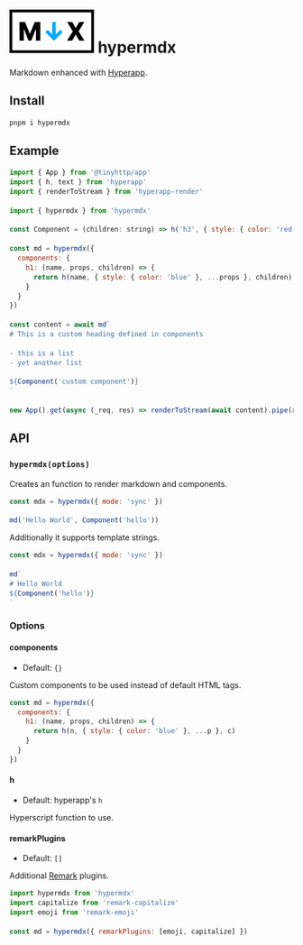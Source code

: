 
<h1> <img src="https://github.com/talentlessguy/hypermdx/blob/master/logo.png" width="150px" /> hypermdx </h1>

Markdown enhanced with [Hyperapp](https://github.com/jorgebucaran/hyperapp).

## Install

```sh
pnpm i hypermdx
```

## Example

```js
import { App } from '@tinyhttp/app'
import { h, text } from 'hyperapp'
import { renderToStream } from 'hyperapp-render'

import { hypermdx } from 'hypermdx'

const Component = (children: string) => h('h3', { style: { color: 'red' } }, text(children))

const md = hypermdx({
  components: {
    h1: (name, props, children) => {
      return h(name, { style: { color: 'blue' }, ...props }, children)
    }
  }
})

const content = await md`
# This is a custom heading defined in components

- this is a list
- yet another list

${Component('custom component')}
`

new App().get(async (_req, res) => renderToStream(await content).pipe(res)).listen(3000)
```

## API

### `hypermdx(options)`

Creates an function to render markdown and components.

```js
const mdx = hypermdx({ mode: 'sync' })

md('Hello World', Component('hello'))
```

Additionally it supports template strings.

```js
const mdx = hypermdx({ mode: 'sync' })

md`
# Hello World
${Component('hello')}
`
```

### Options

#### components

- Default: `{}`

Custom components to be used instead of default HTML tags.

```js
const md = hypermdx({
  components: {
    h1: (name, props, children) => {
      return h(n, { style: { color: 'blue' }, ...p }, c)
    }
  }
})
```

#### h

- Default: hyperapp's `h`

Hyperscript function to use.

#### remarkPlugins

- Default: `[]`

Additional [Remark](https://github.com/remarkjs/remark) plugins.

```js
import hypermdx from 'hypermdx'
import capitalize from 'remark-capitalize'
import emoji from 'remark-emoji'

const md = hypermdx({ remarkPlugins: [emoji, capitalize] })
```

